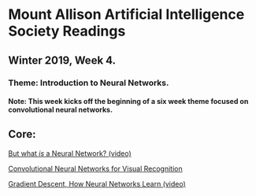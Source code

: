 # Mount Allison Artificial Intelligence Society Readings
## Winter 2019, Week 4.

### Theme: Introduction to Neural Networks.
#### Note: This week kicks off the beginning of a six week theme focused on convolutional neural networks.

## Core:
[But what *is* a Neural Network? (video)](https://www.youtube.com/watch?v=aircAruvnKk)

[Convolutional Neural Networks for Visual Recognition](http://cs231n.github.io/neural-networks-1/)

[Gradient Descent, How Neural Networks Learn (video)](https://www.youtube.com/watch?v=IHZwWFHWa-w)
